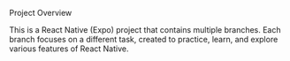 Project Overview

This is a React Native (Expo) project that contains multiple branches. Each branch focuses on a different task, created to practice, learn, and explore various features of React Native.
